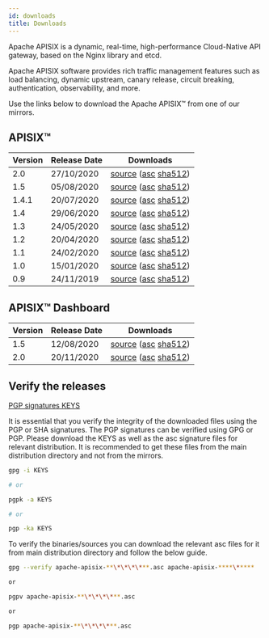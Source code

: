 ```yaml
---
id: downloads
title: Downloads
---
```

Apache APISIX is a dynamic, real-time, high-performance Cloud-Native API gateway, based on the Nginx library and etcd.

Apache APISIX software provides rich traffic management features such as load balancing, dynamic upstream, canary release, circuit breaking, authentication, observability, and more.

Use the links below to download the Apache APISIX™ from one of our mirrors.

## APISIX™

| Version | Release Date | Downloads                                                                                                                                                                                                                                                                                                             |
| ------- | ------------ | --------------------------------------------------------------------------------------------------------------------------------------------------------------------------------------------------------------------------------------------------------------------------------------------------------------------- |
| 2.0     | 27/10/2020   | [source](https://www.apache.org/dyn/closer.cgi/apisix/2.0/apache-apisix-2.0-src.tgz) ([asc](https://downloads.apache.org/apisix/2.0/apache-apisix-2.0-src.tgz.asc) [sha512](https://downloads.apache.org/apisix/2.0/apache-apisix-2.0-src.tgz.sha512))
| 1.5     | 05/08/2020   | [source](https://www.apache.org/dyn/closer.cgi/apisix/1.5/apache-apisix-1.5-src.tar.gz) ([asc](https://downloads.apache.org/apisix/1.5/apache-apisix-1.5-src.tar.gz.asc) [sha512](https://downloads.apache.org/apisix/1.5/apache-apisix-1.5-src.tar.gz.sha512))                                                       |
| 1.4.1   | 20/07/2020   | [source](https://www.apache.org/dyn/closer.cgi/apisix/1.4.1/apache-apisix-1.4.1-src.tar.gz) ([asc](https://downloads.apache.org/apisix/1.4.1/apache-apisix-1.4.1-src.tar.gz.asc) [sha512](https://downloads.apache.org/apisix/1.4.1/apache-apisix-1.4.1-src.tar.gz.sha512))                                           |
| 1.4     | 29/06/2020   | [source](https://www.apache.org/dyn/closer.cgi/apisix/apisix/1.4/apache-apisix-1.4-incubating-src.tar.gz) ([asc](https://downloads.apache.org/apisix/apisix/1.4/apache-apisix-1.4-incubating-src.tar.gz.asc) [sha512](https://downloads.apache.org/apisix/apisix/1.4/apache-apisix-1.4-incubating-src.tar.gz.sha512)) |
| 1.3     | 24/05/2020   | [source](https://www.apache.org/dyn/closer.cgi/apisix/apisix/1.3/apache-apisix-1.3-incubating-src.tar.gz) ([asc](https://downloads.apache.org/apisix/apisix/1.3/apache-apisix-1.3-incubating-src.tar.gz.asc) [sha512](https://downloads.apache.org/apisix/apisix/1.3/apache-apisix-1.3-incubating-src.tar.gz.sha512)) |
| 1.2     | 20/04/2020   | [source](https://www.apache.org/dyn/closer.cgi/apisix/apisix/1.2/apache-apisix-1.2-incubating-src.tar.gz) ([asc](https://downloads.apache.org/apisix/apisix/1.2/apache-apisix-1.2-incubating-src.tar.gz.asc) [sha512](https://downloads.apache.org/apisix/apisix/1.2/apache-apisix-1.2-incubating-src.tar.gz.sha512)) |
| 1.1     | 24/02/2020   | [source](https://www.apache.org/dyn/closer.cgi/apisix/apisix/1.1/apache-apisix-1.1-incubating-src.tar.gz) ([asc](https://downloads.apache.org/apisix/apisix/1.1/apache-apisix-1.1-incubating-src.tar.gz.asc) [sha512](https://downloads.apache.org/apisix/apisix/1.1/apache-apisix-1.1-incubating-src.tar.gz.sha512)) |
| 1.0     | 15/01/2020   | [source](https://www.apache.org/dyn/closer.cgi/apisix/apisix/1.0/apache-apisix-1.0-incubating-src.tar.gz) ([asc](https://downloads.apache.org/apisix/apisix/1.0/apache-apisix-1.0-incubating-src.tar.gz.asc) [sha512](https://downloads.apache.org/apisix/apisix/1.0/apache-apisix-1.0-incubating-src.tar.gz.sha512)) |
| 0.9     | 24/11/2019   | [source](https://www.apache.org/dyn/closer.cgi/apisix/apisix/0.9/apache-apisix-0.9-incubating-src.tar.gz) ([asc](https://downloads.apache.org/apisix/apisix/0.9/apache-apisix-0.9-incubating-src.tar.gz.asc) [sha512](https://downloads.apache.org/apisix/apisix/0.9/apache-apisix-0.9-incubating-src.tar.gz.sha512)) |

## APISIX™ Dashboard

| Version | Release Date | Downloads                                                                                                                                                                                                                                                                                                       |
| ------- | ------------ | --------------------------------------------------------------------------------------------------------------------------------------------------------------------------------------------------------------------------------------------------------------------------------------------------------------- |
| 1.5     | 12/08/2020   | [source](https://www.apache.org/dyn/closer.cgi/apisix/dashboard-1.5/apache-apisix-dashboard-1.5.tar.gz) ([asc](https://downloads.apache.org/apisix/dashboard-1.5/apache-apisix-dashboard-1.5.tar.gz.asc) [sha512](https://downloads.apache.org/apisix/dashboard-1.5/apache-apisix-dashboard-1.5.tar.gz.sha512)) |
| 2.0     | 20/11/2020   | [source](https://www.apache.org/dyn/closer.cgi/apisix/dashboard-2.0/apache-apisix-dashboard-2.0.tar.gz) ([asc](https://downloads.apache.org/apisix/dashboard-2.0/apache-apisix-dashboard-2.0.tar.gz.asc) [sha512](https://downloads.apache.org/apisix/dashboard-2.0/apache-apisix-dashboard-2.0.tar.gz.sha512)) |

## Verify the releases

[PGP signatures KEYS](https://downloads.apache.org/apisix/KEYS)

It is essential that you verify the integrity of the downloaded files using the PGP or SHA signatures. The PGP signatures can be verified using GPG or PGP. Please download the KEYS as well as the asc signature files for relevant distribution. It is recommended to get these files from the main distribution directory and not from the mirrors.

```sh
gpg -i KEYS

# or

pgpk -a KEYS

# or

pgp -ka KEYS
```

To verify the binaries/sources you can download the relevant asc files for it from main distribution directory and follow the below guide.

```sh
gpg --verify apache-apisix-**\*\*\*\***.asc apache-apisix-****\*****

or

pgpv apache-apisix-**\*\*\*\***.asc

or

pgp apache-apisix-**\*\*\*\***.asc
```
